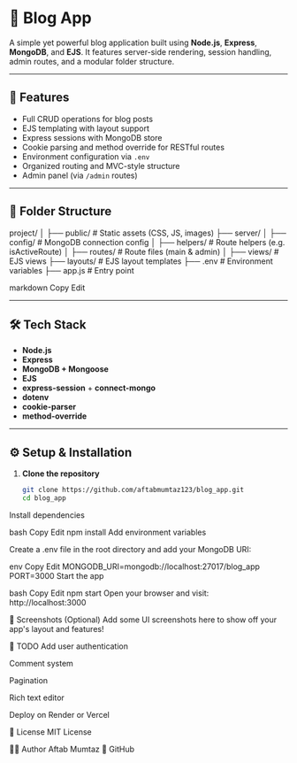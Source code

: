 # 📝 Blog App

A simple yet powerful blog application built using **Node.js**, **Express**, **MongoDB**, and **EJS**. It features server-side rendering, session handling, admin routes, and a modular folder structure.

---

## 🚀 Features

- Full CRUD operations for blog posts
- EJS templating with layout support
- Express sessions with MongoDB store
- Cookie parsing and method override for RESTful routes
- Environment configuration via `.env`
- Organized routing and MVC-style structure
- Admin panel (via `/admin` routes)

---

## 📁 Folder Structure

project/ │ ├── public/ # Static assets (CSS, JS, images) ├── server/ │ ├── config/ # MongoDB connection config │ ├── helpers/ # Route helpers (e.g. isActiveRoute) │ ├── routes/ # Route files (main & admin) │ ├── views/ # EJS views ├── layouts/ # EJS layout templates ├── .env # Environment variables ├── app.js # Entry point

markdown
Copy
Edit

---

## 🛠️ Tech Stack

- **Node.js**
- **Express**
- **MongoDB + Mongoose**
- **EJS**
- **express-session** + **connect-mongo**
- **dotenv**
- **cookie-parser**
- **method-override**

---

## ⚙️ Setup & Installation

1. **Clone the repository**
   ```bash
   git clone https://github.com/aftabmumtaz123/blog_app.git
   cd blog_app
Install dependencies

bash
Copy
Edit
npm install
Add environment variables

Create a .env file in the root directory and add your MongoDB URI:

env
Copy
Edit
MONGODB_URI=mongodb://localhost:27017/blog_app
PORT=3000
Start the app

bash
Copy
Edit
npm start
Open your browser and visit:
http://localhost:3000

📸 Screenshots (Optional)
Add some UI screenshots here to show off your app's layout and features!

📌 TODO
Add user authentication

Comment system

Pagination

Rich text editor

Deploy on Render or Vercel

📄 License
MIT License

👨‍💻 Author
Aftab Mumtaz
🔗 GitHub

